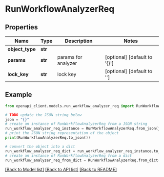 # RunWorkflowAnalyzerReq


## Properties

Name | Type | Description | Notes
------------ | ------------- | ------------- | -------------
**object_type** | **str** |  | 
**params** | **str** | params for analyzer | [optional] [default to '{}']
**lock_key** | **str** | lock key | [optional] [default to '']

## Example

```python
from openapi_client.models.run_workflow_analyzer_req import RunWorkflowAnalyzerReq

# TODO update the JSON string below
json = "{}"
# create an instance of RunWorkflowAnalyzerReq from a JSON string
run_workflow_analyzer_req_instance = RunWorkflowAnalyzerReq.from_json(json)
# print the JSON string representation of the object
print(RunWorkflowAnalyzerReq.to_json())

# convert the object into a dict
run_workflow_analyzer_req_dict = run_workflow_analyzer_req_instance.to_dict()
# create an instance of RunWorkflowAnalyzerReq from a dict
run_workflow_analyzer_req_from_dict = RunWorkflowAnalyzerReq.from_dict(run_workflow_analyzer_req_dict)
```
[[Back to Model list]](../README.md#documentation-for-models) [[Back to API list]](../README.md#documentation-for-api-endpoints) [[Back to README]](../README.md)


